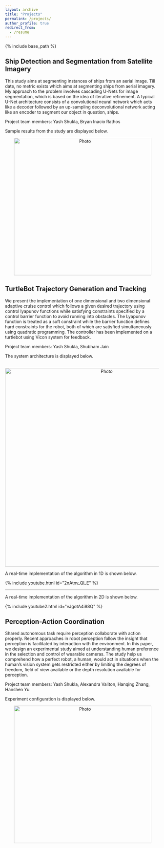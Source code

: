 ```yaml
---
layout: archive
title: "Projects"
permalink: /projects/
author_profile: true
redirect_from:
  - /resume
---
```


{% include base_path %}

Ship Detection and Segmentation from Satellite Imagery
------
This study aims at segmenting instances of ships from an aerial image. Till date, no metric exists which aims at segmenting ships from aerial imagery. My approach to the problem involves cascading U-Nets for image segmentation, which is based on the idea of iterative refinement. A typical U-Net architecture consists of a convolutional neural network which acts like a decoder followed by an up-sampling deconvolutional network acting like an encoder to segment our object in question, ships.

Project team members: Yash Shukla, Bryan Inacio Rathos

Sample results from the study are displayed below.

<p align="center">
  <img src="https://shukla-yash.github.io/images/DL_project.png?raw=true" alt="Photo" style="width: 450px;"/> 
</p>

TurtleBot Trajectory Generation and Tracking
------
We present the implementation of one dimensional and two dimensional adaptive cruise control which follows a given desired trajectory using control lyapunov functions while satisfying constraints specified by a control barrier function to avoid running into obstacles. The Lyapunov function is treated as a soft constraint while the barrier function defines hard constraints for the robot, both of which are satisfied simultaneously using quadratic programming. The controller has been implemented on a turtlebot using Vicon system for feedback.

Project team members: Yash Shukla, Shubham Jain

The system architecture is displayed below.

<p align="center">
  <img src="https://shukla-yash.github.io/images/Controls_project.png?raw=true" alt="Photo" style="width: 650px;"/> 
</p>

A real-time implementation of the algorithm in 1D is shown below.

{% include youtube.html id="2nAtnv_QI_E" %}
___
A real-time implementation of the algorithm in 2D is shown below.

{% include youtube2.html id="vJgotA4i88Q" %}

Perception-Action Coordination
------
Shared autonomous task require perception collaborate with action properly. Recent approaches in robot
perception follow the insight that perception is facilitated by
interaction with the environment. In this paper, we design an
experimental study aimed at understanding human preference
in the selection and control of wearable cameras. The study
help us comprehend how a perfect robot, a human, would act
in situations when the human’s vision system gets restricted
either by limiting the degrees of freedom, field of view available
or the depth resolution available for perception.

Project team members: Yash Shukla, Alexandra Valiton, Hanqing Zhang, Hanshen Yu

Experiment configuration is displayed below.

<p align="center">
  <img src="https://shukla-yash.github.io/images/Experiment_synergy.png?raw=true" alt="Photo" style="width: 450px;"/> 
</p>


